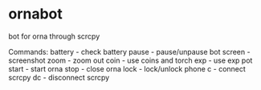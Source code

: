 # ornabot
 bot for orna through scrcpy

Commands:
battery - check battery
pause - pause/unpause bot
screen - screenshot
zoom - zoom out
coin - use coins and torch
exp - use exp pot
start - start orna
stop - close orna
lock - lock/unlock phone
c - connect scrcpy
dc - disconnect scrcpy
